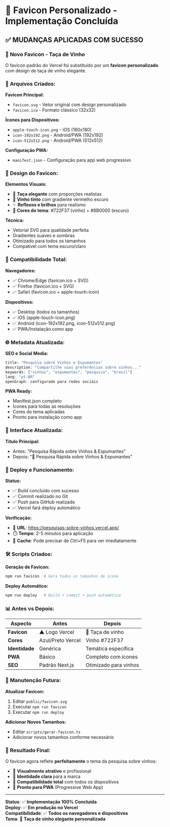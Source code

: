 # 🍷 Favicon Personalizado - Implementação Concluída

## ✅ MUDANÇAS APLICADAS COM SUCESSO

### 🎨 **Novo Favicon - Taça de Vinho**

O favicon padrão do Vercel foi substituído por um **favicon personalizado** com design de taça de vinho elegante.

### 📁 **Arquivos Criados:**

**Favicon Principal:**
- `favicon.svg` - Vetor original com design personalizado
- `favicon.ico` - Formato clássico (32x32)

**Ícones para Dispositivos:**
- `apple-touch-icon.png` - iOS (180x180)
- `icon-192x192.png` - Android/PWA (192x192)
- `icon-512x512.png` - Android/PWA (512x512)

**Configuração PWA:**
- `manifest.json` - Configuração para app web progressivo

### 🎨 **Design do Favicon:**

**Elementos Visuais:**
- 🍷 **Taça elegante** com proporções realistas
- 🍇 **Vinho tinto** com gradiente vermelho escuro
- ✨ **Reflexos e brilhos** para realismo
- 🎯 **Cores do tema**: #722F37 (vinho) + #8B0000 (escuro)

**Técnica:**
- Vetorial SVG para qualidade perfeita
- Gradientes suaves e sombras
- Otimizado para todos os tamanhos
- Compatível com tema escuro/claro

### 📱 **Compatibilidade Total:**

**Navegadores:**
- ✅ Chrome/Edge (favicon.ico + SVG)
- ✅ Firefox (favicon.ico + SVG)  
- ✅ Safari (favicon.ico + apple-touch-icon)

**Dispositivos:**
- ✅ Desktop (todos os tamanhos)
- ✅ iOS (apple-touch-icon.png)
- ✅ Android (icon-192x192.png, icon-512x512.png)
- ✅ PWA/Instalação como app

### 🌐 **Metadata Atualizada:**

**SEO e Social Media:**
```typescript
title: "Pesquisa sobre Vinhos e Espumantes"
description: "Compartilhe suas preferências sobre vinhos..."
keywords: ["vinhos", "espumantes", "pesquisa", "brasil"]
lang: "pt-BR"
openGraph: configurado para redes sociais
```

**PWA Ready:**
- Manifest.json completo
- Ícones para todas as resoluções
- Cores do tema aplicadas
- Pronto para instalação como app

### 🎯 **Interface Atualizada:**

**Título Principal:**
- Antes: "Pesquisa Rápida sobre Vinhos & Espumantes"
- Depois: "🍷 Pesquisa Rápida sobre Vinhos & Espumantes"

### 🚀 **Deploy e Funcionamento:**

**Status:**
- ✅ Build concluído com sucesso
- ✅ Commit realizado no Git
- ✅ Push para GitHub realizado
- ✅ Vercel fará deploy automático

**Verificação:**
- 🔗 **URL**: https://pesquisas-sobre-vinhos.vercel.app/
- ⏱️ **Tempo**: 2-5 minutos para aplicação
- 🔄 **Cache**: Pode precisar de Ctrl+F5 para ver imediatamente

### 🛠️ **Scripts Criados:**

**Geração de Favicon:**
```bash
npm run favicon  # Gera todos os tamanhos de ícone
```

**Deploy Automático:**
```bash
npm run deploy   # Build + commit + push automático
```

### 📊 **Antes vs Depois:**

| Aspecto | Antes | Depois |
|---------|--------|---------|
| **Favicon** | ▲ Logo Vercel | 🍷 Taça de vinho |
| **Cores** | Azul/Preto Vercel | Vinho #722F37 |
| **Identidade** | Genérica | Temática específica |
| **PWA** | Básico | Completo com ícones |
| **SEO** | Padrão Next.js | Otimizado para vinhos |

### 🔄 **Manutenção Futura:**

**Atualizar Favicon:**
1. Editar `public/favicon.svg`
2. Executar `npm run favicon`
3. Executar `npm run deploy`

**Adicionar Novos Tamanhos:**
- Editar `scripts/gerar-favicon.ts`
- Adicionar novos tamanhos conforme necessário

### 🎉 **Resultado Final:**

O favicon agora reflete **perfeitamente** o tema da pesquisa sobre vinhos:
- 🍷 **Visualmente atrativo** e profissional
- 🎯 **Identidade clara** para a marca
- 📱 **Compatibilidade total** com todos os dispositivos
- 🚀 **Pronto para PWA** (Progressive Web App)

---

**Status**: ✅ **Implementação 100% Concluída**  
**Deploy**: ✅ **Em produção no Vercel**  
**Compatibilidade**: ✅ **Todos os navegadores e dispositivos**  
**Tema**: 🍷 **Taça de vinho elegante personalizada**